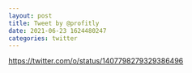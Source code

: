 ```yaml
--- 
layout: post 
title: Tweet by @profitly 
date: 2021-06-23 1624480247 
categories: twitter 
--- 
```

https://twitter.com/o/status/1407798279329386496